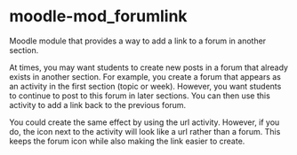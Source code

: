 # moodle-mod_forumlink
Moodle module that provides a way to add a link to a forum in another section.

At times, you may want students to create new posts in a forum that already exists in another section. For example, you create a forum that appears as an activity in the first section (topic or week). However, you want students to continue to post to this forum in later sections. You can then use this activity to add a link back to the previous forum. 

You could create the same effect by using the url activity. However, if you do, the icon next to the activity will look like a url rather than a forum. This keeps the forum icon while also making the link easier to create.
